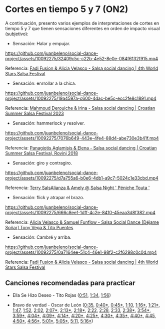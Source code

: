 # Cortes en tiempo 5 y 7 (ON2)

A continuación, presento varios ejemplos de interpretaciones de cortes en tiempo 5 y 7 que tienen sensaciones diferentes en orden de impacto visual (subjetivo):

- Sensación: Halar y empujar.

https://github.com/juanbeleno/social-dance-project/assets/10092275/32409c5c-c22b-4e52-8e0e-084f6132f915.mp4

Referencia: [Fadi Fusion & Alicia Velasco - Salsa social dancing | 4th World Stars Salsa Festival](https://youtu.be/UtpQjmXoJlg?t=14)


- Sensación: enrrollar a la chica.

https://github.com/juanbeleno/social-dance-project/assets/10092275/19a4597a-c600-4dac-be5c-ecc2fe8c1891.mp4

Referencia: [Mahmoud Derouiche & Irina - Salsa social dancing | Croatian Summer Salsa Festival 2023](https://youtu.be/2D5p18_zRFE?si=7QrN1WXu6TsG5x09&t=53)


- Sensación: hammerlock y resolver.

https://github.com/juanbeleno/social-dance-project/assets/10092275/7076b649-443e-4fe4-88d4-abe730e3b41f.mp4

Referencia: [Panagiotis Aglamisis & Elena - Salsa social dancing | Croatian Summer Salsa Festival, Rovinj 2018](https://youtu.be/jX6NsQkBv9o?t=160 )


- Sensación: giro y contragiro.

https://github.com/juanbeleno/social-dance-project/assets/10092275/d7a755a6-b0e6-4db1-a9c7-5024c1e33cbd.mp4

Referencia: [Terry SalsAlianza & Amely @ Salsa Night ' Péniche Touta '](https://youtu.be/epWiSNsGPYc?t=74)


- Sensación: flick y atrapar el brazo.

https://github.com/juanbeleno/social-dance-project/assets/10092275/666c8eef-1dff-4c2e-8410-45eaa3d8f382.mp4

Referencia: [Alicia Velasco & Samuel Funflow - Salsa Social Dance [Déjame Soñar] Tony Vega & Tito Puentes](https://youtu.be/PWbRPd7sFA0?t=38)


- Sensación: Cambré y arriba.

https://github.com/juanbeleno/social-dance-project/assets/10092275/0a7164ee-51c4-46e1-98f2-c2f6298c0c0d.mp4

Referencia: [Fadi Fusion & Alicia Velasco - Salsa social dancing | 4th World Stars Salsa Festival](https://youtu.be/UtpQjmXoJlg?t=52)

## Canciones recomendadas para practicar

- Ella Se Hizo Deseo - Tito Rojas ([0:51](https://youtu.be/WrvG94sgwpA?t=51), [1:34](https://youtu.be/WrvG94sgwpA?t=94), [1:56](https://youtu.be/WrvG94sgwpA?si=zb7nK0v6y0JOLiFs&t=116))

- Bravo de verdad - Oscar de León ([0:35](https://youtu.be/2MXQ0fPA7qo?t=35), [0:40*](https://youtu.be/2MXQ0fPA7qo?t=40), [0:45*](https://youtu.be/2MXQ0fPA7qo?t=45), [1:10](https://youtu.be/2MXQ0fPA7qo?t=70), [1:16*](https://youtu.be/2MXQ0fPA7qo?&t=76), [1:21*](https://youtu.be/2MXQ0fPA7qo?t=81), [1:47](https://youtu.be/2MXQ0fPA7qo?t=107), [1:52](https://youtu.be/2MXQ0fPA7qo?t=112), [2:02](https://youtu.be/2MXQ0fPA7qo?&t=122), [2:07*](https://youtu.be/2MXQ0fPA7qo?t=127), [2:13*](https://youtu.be/2MXQ0fPA7qo?t=133), [2:18*](https://youtu.be/2MXQ0fPA7qo?t=138), [2:22](https://youtu.be/2MXQ0fPA7qo?t=142), [2:28](https://youtu.be/2MXQ0fPA7qo?t=148), [2:33](https://youtu.be/2MXQ0fPA7qo?t=153), [2:38*](https://youtu.be/2MXQ0fPA7qo?t=158), [3:54*](https://youtu.be/2MXQ0fPA7qo?t=234), [3:59*](https://youtu.be/2MXQ0fPA7qo?t=239), [4:04*](https://youtu.be/2MXQ0fPA7qo?t=244), [4:09*](https://youtu.be/2MXQ0fPA7qo?t=249), [4:14*](https://youtu.be/2MXQ0fPA7qo?t=254), [4:20*](https://youtu.be/2MXQ0fPA7qo?t=260), [4:25*](https://youtu.be/2MXQ0fPA7qo?t=265), [4:30*](https://youtu.be/2MXQ0fPA7qo?t=270), [4:35*](https://youtu.be/2MXQ0fPA7qo?t=275), [4:40*](https://youtu.be/2MXQ0fPA7qo?t=280), [4:45](https://youtu.be/2MXQ0fPA7qo?t=285), [4:50*](https://youtu.be/2MXQ0fPA7qo?t=290), [4:56*](https://youtu.be/2MXQ0fPA7qo?t=296), [5:01*](https://youtu.be/2MXQ0fPA7qo?t=301), [5:05*](https://youtu.be/2MXQ0fPA7qo?t=305), [5:11](https://youtu.be/2MXQ0fPA7qo?t=311), [5:16*](https://youtu.be/2MXQ0fPA7qo?t=316))
